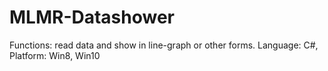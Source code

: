 # MLMR-Datashower
Functions: read data and show in line-graph or other forms. Language: C#, Platform: Win8, Win10

